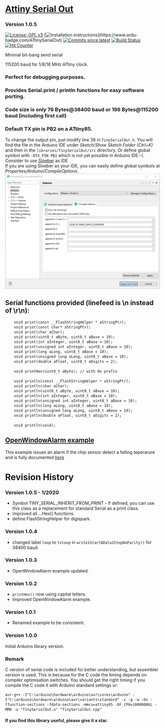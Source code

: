 # [Attiny Serial Out](https://github.com/ArminJo/ATtinySerialOut)
### Version 1.0.5
[![License: GPL v3](https://img.shields.io/badge/License-GPLv3-blue.svg)](https://www.gnu.org/licenses/gpl-3.0)
[![Installation instructions](https://www.ardu-badge.com/badge/ATtinySerialOut.svg?)](https://www.ardu-badge.com/ATtinySerialOut)
[![Commits since latest](https://img.shields.io/github/commits-since/ArminJo/ATtinySerialOut/latest)](https://github.com/ArminJo/ATtinySerialOut/commits/master)
[![Build Status](https://travis-ci.org/ArminJo/ATtinySerialOut.svg?branch=master)](https://travis-ci.org/ArminJo/ATtinySerialOut)
[![Hit Counter](https://hitcounter.pythonanywhere.com/count/tag.svg?url=https%3A%2F%2Fgithub.com%2FArminJo%2FATtinySerialOut)](https://github.com/brentvollebregt/hit-counter)

Minimal bit-bang send serial

115200 baud for 1/8/16 MHz ATtiny clock.
### Perfect for debugging purposes.
### Provides Serial.print / println functions for easy software porting. 
### Code size is only 76 Bytes@38400 baud or 196 Bytes@115200 baud (including first call)
### Default TX pin is PB2 on a ATtiny85.
To change the output pin, just modify line 38 in `TinySerialOut.h`. You will find the file in the Arduino IDE under *Sketch/Show Sketch Folder (Ctrl+K)* and then in the `libraries/TinySerialOut/src` directory. Or define global symbol with `-DTX_PIN PB1` which is not yet possible in Arduino IDE:-(.<br/>
Consider to use [Sloeber](http://eclipse.baeyens.it/stable.php?OS=Windows) as IDE<br/>
If you are using Sloeber as your IDE, you can easily define global symbols at *Properties/Arduino/CompileOptions*.<br/>
![Sloeber settings](https://github.com/ArminJo/ServoEasing/blob/master/pictures/SloeberDefineSymbols.png)

## Serial functions provided (linefeed is \n instead of \r\n):
```   
    void print(const __FlashStringHelper * aStringPtr);
    void print(const char* aStringPtr);
    void print(char aChar);
    void print(uint8_t aByte, uint8_t aBase = 10);
    void print(int aInteger, uint8_t aBase = 10);
    void print(unsigned int aInteger, uint8_t aBase = 10);
    void print(long aLong, uint8_t aBase = 10);
    void print(unsigned long aLong, uint8_t aBase = 10);
    void print(double aFloat, uint8_t aDigits = 2);

    void printHex(uint8_t aByte); // with 0x prefix

    void println(const __FlashStringHelper * aStringPtr);
    void println(char aChar);
    void println(uint8_t aByte, uint8_t aBase = 10);
    void println(int aInteger, uint8_t aBase = 10);
    void println(unsigned int aInteger, uint8_t aBase = 10);
    void println(long aLong, uint8_t aBase = 10);
    void println(unsigned long aLong, uint8_t aBase = 10);
    void println(double aFloat, uint8_t aDigits = 2);

    void println(void);
```
## [OpenWindowAlarm example](https://raw.githubusercontent.com/ArminJo/ATtinySerialOut/master/examples/OpenWindowAlarm/OpenWindowAlarm.ino)
This example issues an alarm if the chip sensor detect a falling teperarure and is fully documented [here](https://github.com/ArminJo/Arduino-OpenWindowAlarm)

# Revision History

### Version 1.0.5 - 1/2020
- Symbol TINY_SERIAL_INHERIT_FROM_PRINT - if defined, you can use this class as a replacement for standard Serial as a print class.
- improved all ...Hex() functions.
- define FlashStringHelper for digispark.

### Version 1.0.4
- changed label `loop` to `txloop` in `write1Start8Data1StopNoParity()` for 38400 baud.

### Version 1.0.3
- OpenWindowAlarm example updated.

### Version 1.0.2
- `printHex()` now using capital letters.
- Improved OpenWindowAlarm example.

### Version 1.0.1
- Renamed example to be consistent.

### Version 1.0.0
Initial Arduino library version.

### Remark
C version of serial code is included for better understanding, but assembler version is used. This is because for the C code the timing depends on compiler optimisation switches. You should get the right timing if you compile the C code it with Arduino standard settings or:
```
avr-g++ -I"C:\arduino\hardware\arduino\avr\cores\arduino" -I"C:\arduino\hardware\arduino\avr\variants\standard" -c -g -w -Os -ffunction-sections -fdata-sections -mmcu=attiny85 -DF_CPU=1000000UL -MMD -o "TinySerialOut.o" "TinySerialOut.cpp"
```

#### If you find this library useful, please give it a star.
